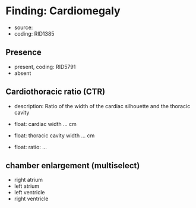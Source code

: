 # Finding: Cardiomegaly
* source: 
* coding: RID1385

## Presence
* present, coding: RID5791
* absent

## Cardiothoracic ratio (CTR)
* description: Ratio of the width of the cardiac silhouette and the thoracic cavity

* float: cardiac width ... cm
* float: thoracic cavity width ... cm
* float: ratio: ...

## chamber enlargement (multiselect)
* right atrium
* left atrium
* left ventricle
* right ventricle

